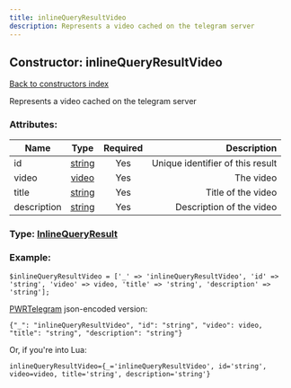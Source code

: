```yaml
---
title: inlineQueryResultVideo
description: Represents a video cached on the telegram server
---
```

## Constructor: inlineQueryResultVideo  
[Back to constructors index](index.md)



Represents a video cached on the telegram server

### Attributes:

| Name     |    Type       | Required | Description |
|----------|:-------------:|:--------:|------------:|
|id|[string](../types/string.md) | Yes|Unique identifier of this result|
|video|[video](../types/video.md) | Yes|The video|
|title|[string](../types/string.md) | Yes|Title of the video|
|description|[string](../types/string.md) | Yes|Description of the video|



### Type: [InlineQueryResult](../types/InlineQueryResult.md)


### Example:

```
$inlineQueryResultVideo = ['_' => 'inlineQueryResultVideo', 'id' => 'string', 'video' => video, 'title' => 'string', 'description' => 'string'];
```  

[PWRTelegram](https://pwrtelegram.xyz) json-encoded version:

```
{"_": "inlineQueryResultVideo", "id": "string", "video": video, "title": "string", "description": "string"}
```


Or, if you're into Lua:  


```
inlineQueryResultVideo={_='inlineQueryResultVideo', id='string', video=video, title='string', description='string'}

```


